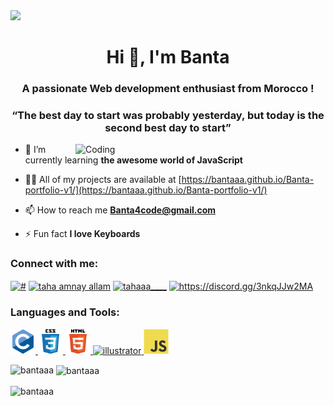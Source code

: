 <img width="max" src="https://cdn.discordapp.com/attachments/932325203248295966/1140070231973318706/68747470733a2f2f696d616765732d7769786d702d6564333061383662386334636138383737373335393463322e7769786d702e636f6d2f662f63383363303034652d313337302d343735362d383865352d3430373164653739373038382f646672656467352d.gif">


<h1 align="center">Hi 👋, I'm Banta</h1>
<h3 align="center">A passionate Web development enthusiast from Morocco !</h3>

<h3 align="center">“The best day to start was probably yesterday, but today is the second best day to start”</h3>

<img align="right" alt="Coding" width="400" src="https://gifdb.com/images/high/animated-man-computer-coding-nae6mec378lsg1i3.gif">


- 🌱 I’m currently learning **the awesome world of JavaScript**

- 👨‍💻 All of my projects are available at [https://bantaaa.github.io/Banta-portfolio-v1/](https://bantaaa.github.io/Banta-portfolio-v1/)

- 📫 How to reach me **Banta4code@gmail.com**

- ⚡ Fun fact **I love Keyboards**

<h3 align="left">Connect with me:</h3>
<p align="left">
<a href="https://twitter.com/#" target="blank"><img align="center" src="https://raw.githubusercontent.com/rahuldkjain/github-profile-readme-generator/master/src/images/icons/Social/twitter.svg" alt="#" height="30" width="40" /></a>
<a href="https://linkedin.com/in/taha amnay allam" target="blank"><img align="center" src="https://raw.githubusercontent.com/rahuldkjain/github-profile-readme-generator/master/src/images/icons/Social/linked-in-alt.svg" alt="taha amnay allam" height="30" width="40" /></a>
<a href="https://instagram.com/tahaaa____" target="blank"><img align="center" src="https://raw.githubusercontent.com/rahuldkjain/github-profile-readme-generator/master/src/images/icons/Social/instagram.svg" alt="tahaaa____" height="30" width="40" /></a>
<a href="https://discord.gg/https://discord.gg/3nkqJJw2MA" target="blank"><img align="center" src="https://raw.githubusercontent.com/rahuldkjain/github-profile-readme-generator/master/src/images/icons/Social/discord.svg" alt="https://discord.gg/3nkqJJw2MA" height="30" width="40" /></a>
</p>

<h3 align="left">Languages and Tools:</h3>
<p align="left"> <a href="https://www.cprogramming.com/" target="_blank" rel="noreferrer"> <img src="https://raw.githubusercontent.com/devicons/devicon/master/icons/c/c-original.svg" alt="c" width="40" height="40"/> </a> <a href="https://www.w3schools.com/css/" target="_blank" rel="noreferrer"> <img src="https://raw.githubusercontent.com/devicons/devicon/master/icons/css3/css3-original-wordmark.svg" alt="css3" width="40" height="40"/> </a> <a href="https://www.w3.org/html/" target="_blank" rel="noreferrer"> <img src="https://raw.githubusercontent.com/devicons/devicon/master/icons/html5/html5-original-wordmark.svg" alt="html5" width="40" height="40"/> </a> <a href="https://www.adobe.com/in/products/illustrator.html" target="_blank" rel="noreferrer"> <img src="https://www.vectorlogo.zone/logos/adobe_illustrator/adobe_illustrator-icon.svg" alt="illustrator" width="40" height="40"/> </a> <a href="https://developer.mozilla.org/en-US/docs/Web/JavaScript" target="_blank" rel="noreferrer"> <img src="https://raw.githubusercontent.com/devicons/devicon/master/icons/javascript/javascript-original.svg" alt="javascript" width="40" height="40"/> </a> </p>

<p><img align="left" src="https://github-readme-stats.vercel.app/api/top-langs?username=bantaaa&show_icons=true&locale=en&layout=compact" alt="bantaaa" /></p>

<p>&nbsp;<img align="center" src="https://github-readme-stats.vercel.app/api?username=bantaaa&show_icons=true&locale=en" alt="bantaaa" /></p>

<p><img align="center" src="https://github-readme-streak-stats.herokuapp.com/?user=bantaaa&" alt="bantaaa" /></p>
